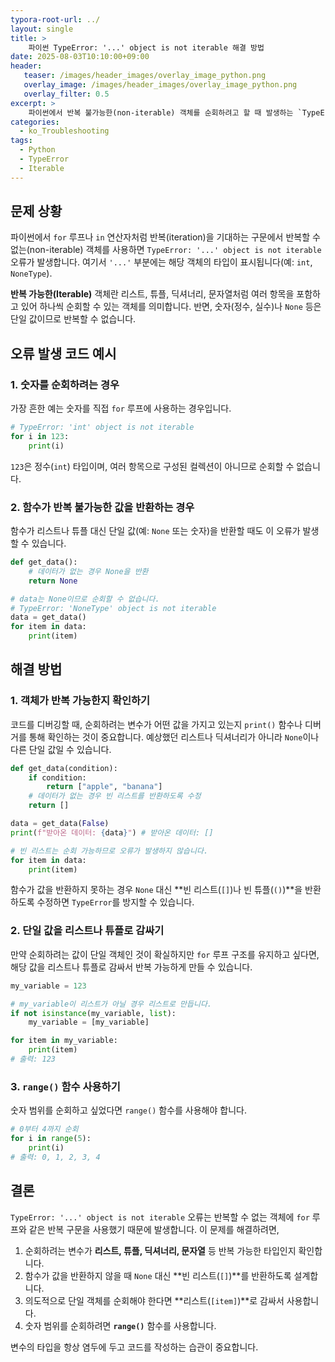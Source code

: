 ```yaml
---
typora-root-url: ../
layout: single
title: >
    파이썬 TypeError: '...' object is not iterable 해결 방법
date: 2025-08-03T10:10:00+09:00
header:
   teaser: /images/header_images/overlay_image_python.png
   overlay_image: /images/header_images/overlay_image_python.png
   overlay_filter: 0.5
excerpt: >
    파이썬에서 반복 불가능한(non-iterable) 객체를 순회하려고 할 때 발생하는 `TypeError: '...' object is not iterable` 오류의 원인과 해결 방법을 알아봅니다.
categories:
  - ko_Troubleshooting
tags:
  - Python
  - TypeError
  - Iterable
---
```


## 문제 상황

파이썬에서 `for` 루프나 `in` 연산자처럼 반복(iteration)을 기대하는 구문에서 반복할 수 없는(non-iterable) 객체를 사용하면 `TypeError: '...' object is not iterable` 오류가 발생합니다. 여기서 `'...'` 부분에는 해당 객체의 타입이 표시됩니다(예: `int`, `NoneType`).

**반복 가능한(Iterable)** 객체란 리스트, 튜플, 딕셔너리, 문자열처럼 여러 항목을 포함하고 있어 하나씩 순회할 수 있는 객체를 의미합니다. 반면, 숫자(정수, 실수)나 `None` 등은 단일 값이므로 반복할 수 없습니다.

## 오류 발생 코드 예시

### 1. 숫자를 순회하려는 경우

가장 흔한 예는 숫자를 직접 `for` 루프에 사용하는 경우입니다.

```python
# TypeError: 'int' object is not iterable
for i in 123:
    print(i)
```

`123`은 정수(`int`) 타입이며, 여러 항목으로 구성된 컬렉션이 아니므로 순회할 수 없습니다.

### 2. 함수가 반복 불가능한 값을 반환하는 경우

함수가 리스트나 튜플 대신 단일 값(예: `None` 또는 숫자)을 반환할 때도 이 오류가 발생할 수 있습니다.

```python
def get_data():
    # 데이터가 없는 경우 None을 반환
    return None

# data는 None이므로 순회할 수 없습니다.
# TypeError: 'NoneType' object is not iterable
data = get_data()
for item in data:
    print(item)
```

## 해결 방법

### 1. 객체가 반복 가능한지 확인하기

코드를 디버깅할 때, 순회하려는 변수가 어떤 값을 가지고 있는지 `print()` 함수나 디버거를 통해 확인하는 것이 중요합니다. 예상했던 리스트나 딕셔너리가 아니라 `None`이나 다른 단일 값일 수 있습니다.

```python
def get_data(condition):
    if condition:
        return ["apple", "banana"]
    # 데이터가 없는 경우 빈 리스트를 반환하도록 수정
    return []

data = get_data(False)
print(f"받아온 데이터: {data}") # 받아온 데이터: []

# 빈 리스트는 순회 가능하므로 오류가 발생하지 않습니다.
for item in data:
    print(item)
```

함수가 값을 반환하지 못하는 경우 `None` 대신 **빈 리스트(`[]`)나 빈 튜플(`()`)**을 반환하도록 수정하면 `TypeError`를 방지할 수 있습니다.

### 2. 단일 값을 리스트나 튜플로 감싸기

만약 순회하려는 값이 단일 객체인 것이 확실하지만 `for` 루프 구조를 유지하고 싶다면, 해당 값을 리스트나 튜플로 감싸서 반복 가능하게 만들 수 있습니다.

```python
my_variable = 123

# my_variable이 리스트가 아닐 경우 리스트로 만듭니다.
if not isinstance(my_variable, list):
    my_variable = [my_variable]

for item in my_variable:
    print(item)
# 출력: 123
```

### 3. `range()` 함수 사용하기

숫자 범위를 순회하고 싶었다면 `range()` 함수를 사용해야 합니다.

```python
# 0부터 4까지 순회
for i in range(5):
    print(i)
# 출력: 0, 1, 2, 3, 4
```

## 결론

`TypeError: '...' object is not iterable` 오류는 반복할 수 없는 객체에 `for` 루프와 같은 반복 구문을 사용했기 때문에 발생합니다. 이 문제를 해결하려면,

1.  순회하려는 변수가 **리스트, 튜플, 딕셔너리, 문자열** 등 반복 가능한 타입인지 확인합니다.
2.  함수가 값을 반환하지 않을 때 `None` 대신 **빈 리스트(`[]`)**를 반환하도록 설계합니다.
3.  의도적으로 단일 객체를 순회해야 한다면 **리스트(`[item]`)**로 감싸서 사용합니다.
4.  숫자 범위를 순회하려면 **`range()`** 함수를 사용합니다.

변수의 타입을 항상 염두에 두고 코드를 작성하는 습관이 중요합니다.
